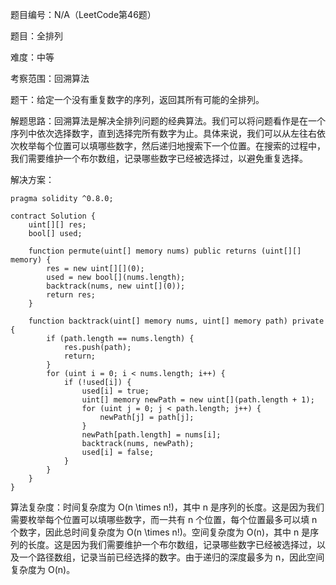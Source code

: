 题目编号：N/A（LeetCode第46题）

题目：全排列

难度：中等

考察范围：回溯算法

题干：给定一个没有重复数字的序列，返回其所有可能的全排列。

解题思路：回溯算法是解决全排列问题的经典算法。我们可以将问题看作是在一个序列中依次选择数字，直到选择完所有数字为止。具体来说，我们可以从左往右依次枚举每个位置可以填哪些数字，然后递归地搜索下一个位置。在搜索的过程中，我们需要维护一个布尔数组，记录哪些数字已经被选择过，以避免重复选择。

解决方案：

```solidity
pragma solidity ^0.8.0;

contract Solution {
    uint[][] res;
    bool[] used;
    
    function permute(uint[] memory nums) public returns (uint[][] memory) {
        res = new uint[][](0);
        used = new bool[](nums.length);
        backtrack(nums, new uint[](0));
        return res;
    }
    
    function backtrack(uint[] memory nums, uint[] memory path) private {
        if (path.length == nums.length) {
            res.push(path);
            return;
        }
        for (uint i = 0; i < nums.length; i++) {
            if (!used[i]) {
                used[i] = true;
                uint[] memory newPath = new uint[](path.length + 1);
                for (uint j = 0; j < path.length; j++) {
                    newPath[j] = path[j];
                }
                newPath[path.length] = nums[i];
                backtrack(nums, newPath);
                used[i] = false;
            }
        }
    }
}
```

算法复杂度：时间复杂度为 O(n \times n!)，其中 n 是序列的长度。这是因为我们需要枚举每个位置可以填哪些数字，而一共有 n 个位置，每个位置最多可以填 n 个数字，因此总时间复杂度为 O(n \times n!)。空间复杂度为 O(n)，其中 n 是序列的长度。这是因为我们需要维护一个布尔数组，记录哪些数字已经被选择过，以及一个路径数组，记录当前已经选择的数字。由于递归的深度最多为 n，因此空间复杂度为 O(n)。